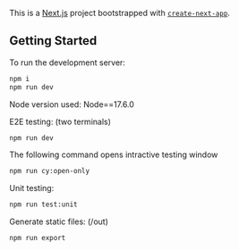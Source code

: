 This is a [Next.js](https://nextjs.org/) project bootstrapped with [`create-next-app`](https://github.com/vercel/next.js/tree/canary/packages/create-next-app).

## Getting Started

To run the development server:

```bash
npm i
npm run dev
```

Node version used:
Node==17.6.0

E2E testing: (two terminals)

```bash
npm run dev
```

The following command opens intractive testing window

```bash
npm run cy:open-only
```

Unit testing:

```bash
npm run test:unit
```

Generate static files: (/out)

```bash
npm run export
```
